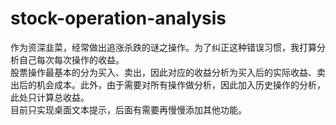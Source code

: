 # stock-operation-analysis
作为资深韭菜，经常做出追涨杀跌的谜之操作。为了纠正这种错误习惯，我打算分析自己每次每次操作的收益。  
股票操作最基本的分为买入、卖出，因此对应的收益分析为买入后的实际收益、卖出后的机会成本。此外，由于需要对所有操作做分析，因此加入历史操作的分析，此处只计算总收益。  
目前只实现桌面文本提示，后面有需要再慢慢添加其他功能。
